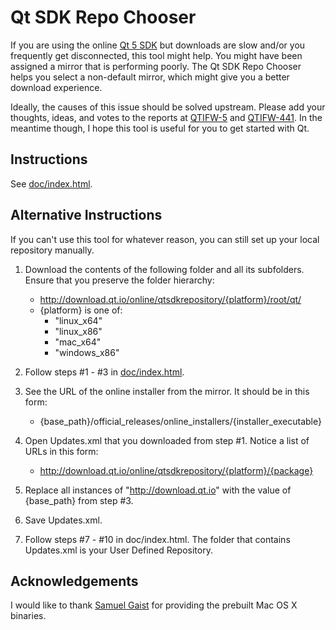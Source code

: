 Qt SDK Repo Chooser
===================
If you are using the online [Qt 5 SDK](http://www.qt.io/download-open-source/) but
downloads are slow and/or you frequently get disconnected, this tool might help.
You might have been assigned a mirror that is performing poorly. The Qt SDK Repo
Chooser helps you select a non-default mirror, which might give you a better
download experience.

Ideally, the causes of this issue should be solved upstream. Please add your
thoughts, ideas, and votes to the reports at [QTIFW-5](https://bugreports.qt.io/browse/QTIFW-5)
and [QTIFW-441](https://bugreports.qt.io/browse/QTIFW-441). In the
meantime though, I hope this tool is useful for you to get started with Qt.


Instructions
------------
See [doc/index.html](http://htmlpreview.github.io/?https://github.com/JKSH/QtSdkRepoChooser/blob/master/doc/index.html).


Alternative Instructions
------------------------
If you can't use this tool for whatever reason, you can still set up your local
repository manually.

1. Download the contents of the following folder and all its subfolders. Ensure
   that you preserve the folder hierarchy:
    - http://download.qt.io/online/qtsdkrepository/{platform}/root/qt/
    - {platform} is one of:
        - "linux_x64"
        - "linux_x86"
        - "mac_x64"
        - "windows_x86"

2. Follow steps #1 - #3 in [doc/index.html](http://htmlpreview.github.io/?https://github.com/JKSH/QtSdkRepoChooser/blob/master/doc/index.html).

3. See the URL of the online installer from the mirror. It should be in this form:
    - {base_path}/official_releases/online_installers/{installer_executable}

4. Open Updates.xml that you downloaded from step #1. Notice a list of URLs in
   this form:
    - http://download.qt.io/online/qtsdkrepository/{platform}/{package}

5. Replace all instances of "http://download.qt.io" with the value of
   {base_path} from step #3.

6. Save Updates.xml.

7. Follow steps #7 - #10 in doc/index.html. The folder that contains Updates.xml
   is your User Defined Repository.


Acknowledgements
----------------
I would like to thank [Samuel Gaist](http://forum.qt.io/user/sgaist) for
providing the prebuilt Mac OS X binaries.
